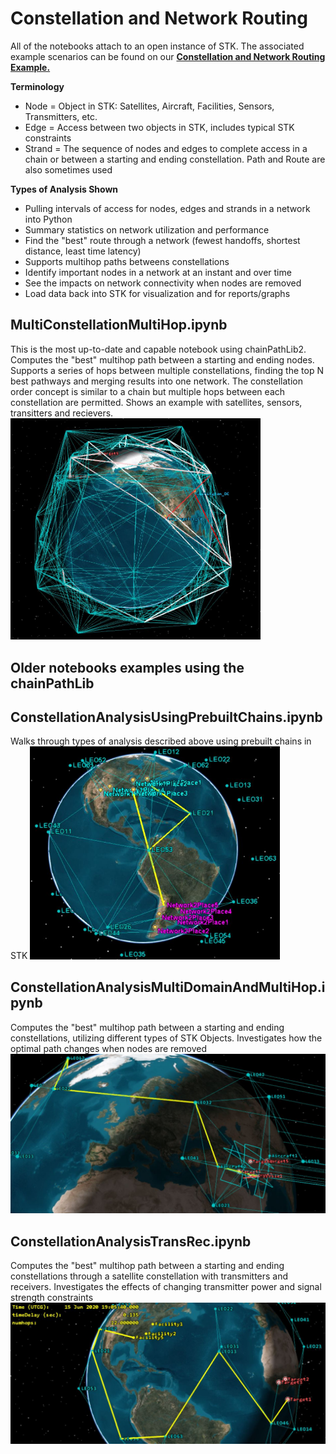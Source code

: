 # Constellation and Network Routing

All of the notebooks attach to an open instance of STK.
The associated example scenarios can be found on our [**Constellation and Network Routing Example.**](https://www.agi.com/search?filter=content%3acodesample)

**Terminology**
* Node = Object in STK: Satellites, Aircraft, Facilities, Sensors, Transmitters, etc.
* Edge = Access between two objects in STK, includes typical STK constraints
* Strand = The sequence of nodes and edges to complete access in a chain or between a starting and ending constellation. Path and Route are also sometimes used
 
**Types of Analysis Shown**
* Pulling intervals of access for nodes, edges and strands in a network into Python
* Summary statistics on network utilization and performance
* Find the "best" route through a network (fewest handoffs, shortest distance, least time latency)
* Supports multihop paths betweens constellations
* Identify important nodes in a network at an instant and over time
* See the impacts on network connectivity when nodes are removed
* Load data back into STK for visualization and for reports/graphs

## MultiConstellationMultiHop.ipynb

This is the most up-to-date and capable notebook using chainPathLib2. Computes the "best" multihop path between a starting and ending nodes. Supports a series of hops between multiple constellations, finding the top N best pathways and merging results into one network. The constellation order concept is similar to a chain but multiple hops between each constellation are permitted. Shows an example with satellites, sensors, transitters and recievers.
<img src="MultipleConstellations.JPG" alt="Drawing" style="width: 400px;"/>

## Older notebooks examples using the chainPathLib

## ConstellationAnalysisUsingPrebuiltChains.ipynb

Walks through types of analysis described above using prebuilt chains in STK
<img src="chainPaths.JPG" alt="Drawing" style="width: 400px;"/>


## ConstellationAnalysisMultiDomainAndMultiHop.ipynb

Computes the "best" multihop path between a starting and ending constellations, utilizing different types of STK Objects. Investigates how the optimal path changes when nodes are removed
<img src="MultiDomain.JPG" alt="Drawing" style="width: 600px;"/>


## ConstellationAnalysisTransRec.ipynb
Computes the "best" multihop path between a starting and ending constellations through a satellite constellation with transmitters and receivers. Investigates the effects of changing transmitter power and signal strength constraints
<img src="TransmitterAndReceiver.JPG" alt="Drawing" style="width: 600px;"/>



